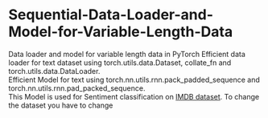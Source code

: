 # Sequential-Data-Loader-and-Model-for-Variable-Length-Data
Data loader and model for variable length data in PyTorch 
Efficient data loader for text dataset using torch.utils.data.Dataset, collate_fn and torch.utils.data.DataLoader. <br />
Efficient Model for text using torch.nn.utils.rnn.pack_padded_sequence and torch.nn.utils.rnn.pad_packed_sequence. <br />
This Model is used for Sentiment classification on [IMDB dataset](http://ai.stanford.edu/~amaas/data/sentiment/). 
To change the dataset you have to change 

